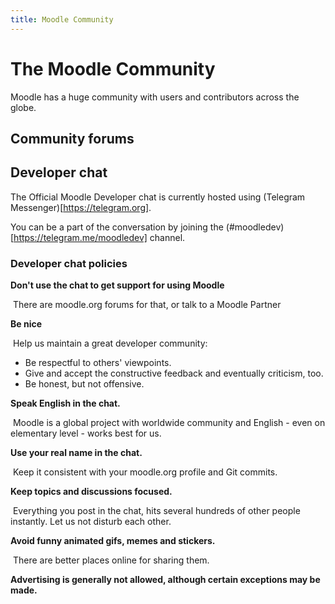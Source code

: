 ```yaml
---
title: Moodle Community
---
```


# The Moodle Community

Moodle has a huge community with users and contributors across the globe.

## Community forums

## Developer chat

The Official Moodle Developer chat is currently hosted using (Telegram Messenger)[https://telegram.org].

You can be a part of the conversation by joining the (#moodledev)[https://telegram.me/moodledev] channel. 

### Developer chat policies

**Don't use the chat to get support for using Moodle**

&nbsp;There are moodle.org forums for that, or talk to a Moodle Partner

**Be nice**

&nbsp;Help us maintain a great developer community:
* Be respectful to others' viewpoints.
* Give and accept the constructive feedback and eventually criticism, too.
* Be honest, but not offensive.

**Speak English in the chat.**

&nbsp;Moodle is a global project with worldwide community and English - even on elementary level - works best for us.

**Use your real name in the chat.**

&nbsp;Keep it consistent with your moodle.org profile and Git commits.

**Keep topics and discussions focused.**

&nbsp;Everything you post in the chat, hits several hundreds of other people instantly. Let us not disturb each other.

**Avoid funny animated gifs, memes and stickers.**

&nbsp;There are better places online for sharing them.

**Advertising is generally not allowed, although certain exceptions may be made.**

